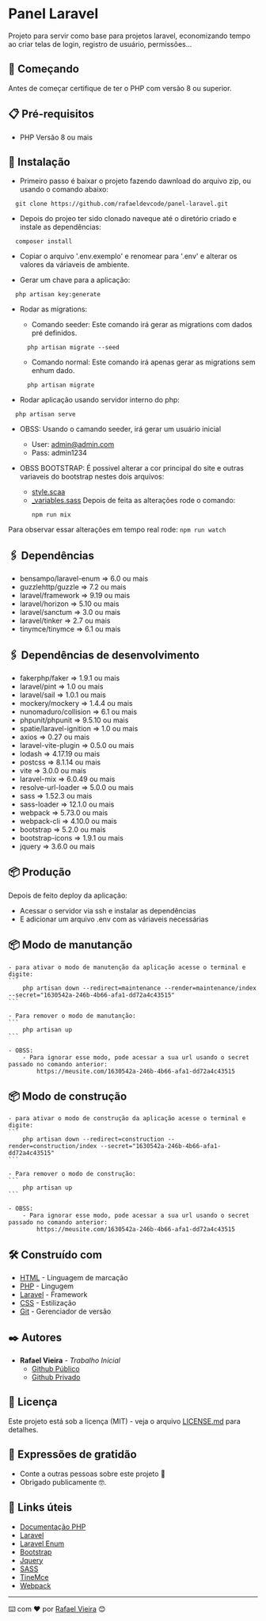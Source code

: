 # Panel Laravel

Projeto para servir como base para projetos laravel, economizando tempo ao criar telas de login, registro de usuário, permissões...

## 🚀 Começando
Antes de começar certifique de ter o PHP com versão 8 ou superior.

## 📋 Pré-requisitos
- PHP Versão 8 ou mais

## 🔧 Instalação
 - Primeiro passo é baixar o projeto fazendo dawnload do arquivo zip, ou usando o comando abaixo:
 ```
   git clone https://github.com/rafaeldevcode/panel-laravel.git
 ```

 - Depois do projeo ter sido clonado naveque até o diretório criado e instale as dependências:
 ```
   composer install
 ```

- Copiar o arquivo '.env.exemplo' e renomear para '.env' e alterar os valores da váriaveis de ambiente.

- Gerar um chave para a aplicação:
 ```
   php artisan key:generate
 ```

- Rodar as migrations:
   - Comando seeder: Este comando irá gerar as migrations com dados pré definidos.
    ```
      php artisan migrate --seed
    ```

   - Comando normal: Este comando irá apenas gerar as migrations sem  enhum dado.
    ```
      php artisan migrate
    ```

 - Rodar aplicação usando servidor interno do php:
 ```
   php artisan serve
 ```

- OBSS: Usando o camando seeder, irá gerar um usuário inicial
   - User: admin@admin.com
   - Pass: admin1234

- OBSS BOOTSTRAP: É possivel alterar a cor principal do site e outras variaveis do bootstrap nestes dois arquivos:
    - [style.scaa](https://github.com/rafaeldevcode/panel-laravel/blob/main/resources/scss/style.scss)
    - [_variables.sass](https://github.com/rafaeldevcode/panel-laravel/blob/main/resources/scss/_variables.sass)
    Depois de feita as alterações rode o comando:
        ```
        npm run mix
        ```

Para observar essar alterações em tempo real rode:
    ```
      npm run watch
    ``` 
 
## 🖇 Dependências
- bensampo/laravel-enum       => 6.0 ou mais
- guzzlehttp/guzzle           => 7.2 ou mais
- laravel/framework           => 9.19 ou mais
- laravel/horizon             => 5.10 ou mais
- laravel/sanctum             => 3.0 ou mais
- laravel/tinker              => 2.7 ou mais
- tinymce/tinymce             => 6.1 ou mais

## 🖇 Dependências de desenvolvimento
- fakerphp/faker          => 1.9.1 ou mais
- laravel/pint            => 1.0 ou mais
- laravel/sail            => 1.0.1 ou mais
- mockery/mockery         => 1.4.4 ou mais
- nunomaduro/collision    => 6.1 ou mais
- phpunit/phpunit         => 9.5.10 ou mais
- spatie/laravel-ignition => 1.0 ou mais
- axios                   => 0.27 ou mais
- laravel-vite-plugin     => 0.5.0 ou mais
- lodash                  => 4.17.19 ou mais
- postcss                 => 8.1.14 ou mais
- vite                    => 3.0.0 ou mais
- laravel-mix             => 6.0.49 ou mais
- resolve-url-loader      => 5.0.0 ou mais
- sass                    => 1.52.3 ou mais
- sass-loader             => 12.1.0 ou mais
- webpack                 => 5.73.0 ou mais
- webpack-cli             => 4.10.0 ou mais
- bootstrap               => 5.2.0 ou mais
- bootstrap-icons         => 1.9.1 ou mais
- jquery                  => 3.6.0 ou mais

## 📦 Produção
Depois de feito deploy da aplicação:
- Acessar o servidor via ssh e instalar as dependências
- E adicionar um arquivo .env com as váriaveis necessárias

## 📦 Modo de manutanção
    - para ativar o modo de manutenção da aplicação acesse o terminal e digite:
    ```
        php artisan down --redirect=maintenance --render=maintenance/index --secret="1630542a-246b-4b66-afa1-dd72a4c43515" 
    ```

    - Para remover o modo de manutanção:
    ```
        php artisan up
    ```

    - OBSS: 
        - Para ignorar esse modo, pode acessar a sua url usando o secret passado no comando anterior:
            https://meusite.com/1630542a-246b-4b66-afa1-dd72a4c43515

## 📦 Modo de construção
    - para ativar o modo de construção da aplicação acesse o terminal e digite:
    ```
        php artisan down --redirect=construction --render=construction/index --secret="1630542a-246b-4b66-afa1-dd72a4c43515" 
    ```

    - Para remover o modo de construção:
    ```
        php artisan up
    ```

    - OBSS: 
        - Para ignorar esse modo, pode acessar a sua url usando o secret passado no comando anterior:
            https://meusite.com/1630542a-246b-4b66-afa1-dd72a4c43515

## 🛠️ Construído com
* [HTML](https://html.com/) - Linguagem de marcação
* [PHP](https://www.php.net/docs.php) - Lingugem
* [Laravel](https://laravel.com/docs) - Framework
* [CSS](#) - Estilização
* [Git](https://git-scm.com/doc) - Gerenciador de versão

## ✒️ Autores
* **Rafael Vieira** - *Trabalho Inicial* 
    - [Github Público](https://github.com/rafaeldevcode) 
    - [Github Privado](https://github.com/rafaeldevfem) 

## 📄 Licença
Este projeto está sob a licença (MIT) - veja o arquivo [LICENSE.md](https://github.com/rafaeldevcode/panel-laravel/blob/main/LICENCE.md) para detalhes.

## 🎁 Expressões de gratidão
* Conte a outras pessoas sobre este projeto 📢
* Obrigado publicamente 🤓.

## 🔗 Links úteis
- [Documentação PHP](https://www.php.net/docs.php)
- [Laravel](https://laravel.com/docs)
- [Laravel Enum](https://github.com/BenSampo/laravel-enum)
- [Bootstrap](https://getbootstrap.com/docs/5.1/getting-started/introduction/)
- [Jquery](https://api.jquery.com/)
- [SASS](https://sass-lang.com/documentation/)
- [TineMce](https://www.tiny.cloud/docs/tinymce/6/)
- [Webpack](https://webpack.js.org/concepts/)

---
⌨️ com ❤️ por [Rafael Vieira](https://github.com/rafaeldevcode) 😊
